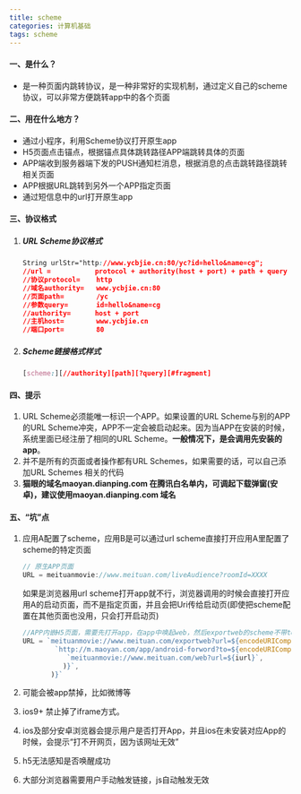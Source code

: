 ```yaml
---
title: scheme
categories: 计算机基础
tags: scheme
---
```


#### 一、是什么？

- 是一种页面内跳转协议，是一种非常好的实现机制，通过定义自己的scheme协议，可以非常方便跳转app中的各个页面


#### 二、用在什么地方？

- 通过小程序，利用Scheme协议打开原生app
- H5页面点击锚点，根据锚点具体跳转路径APP端跳转具体的页面
- APP端收到服务器端下发的PUSH通知栏消息，根据消息的点击跳转路径跳转相关页面
- APP根据URL跳转到另外一个APP指定页面
- 通过短信息中的url打开原生app

<!-- more -->

#### 三、协议格式

1. ##### URL Scheme协议格式

   ```css
   String urlStr="http://www.ycbjie.cn:80/yc?id=hello&name=cg";
   //url =           protocol + authority(host + port) + path + query
   //协议protocol=    http
   //域名authority=   www.ycbjie.cn:80
   //页面path=        /yc
   //参数query=       id=hello&name=cg
   //authority=      host + port
   //主机host=        www.ycbjie.cn
   //端口port=        80
   ```

2. ##### Scheme链接格式样式

   ```css
   [scheme:][//authority][path][?query][#fragment] 
   ```


#### 四、提示

1. URL Scheme必须能唯一标识一个APP。如果设置的URL Scheme与别的APP的URL Scheme冲突，APP不一定会被启动起来。因为当APP在安装的时候，系统里面已经注册了相同的URL Scheme。**一般情况下，是会调用先安装的app**。
2. 并不是所有的页面或者操作都有URL Schemes，如果需要的话，可以自己添加URL Schemes 相关的代码
3. **猫眼的域名maoyan.dianping.com 在腾讯白名单内，可调起下载弹窗(安卓)，建议使用maoyan.dianping.com 域名**


#### 五、“坑”点

1. 应用A配置了scheme，应用B是可以通过url scheme直接打开应用A里配置了scheme的特定页面

   ```js
   // 原生APP页面
   URL = meituanmovie://www.meituan.com/liveAudience?roomId=XXXX
   ```

   如果是浏览器用url scheme打开app就不行，浏览器调用的时候会直接打开应用A的启动页面，而不是指定页面，并且会把Uri传给启动页(即使把scheme配置在其他页面也没用，只会打开启动页)

   ```js
   //APP内嵌H5页面，需要先打开app，在app中唤起web，然后exportweb的scheme不带token等参数信息，需要跳转到http://maoyan.dianping.com/app/android-forword 先携带参数再打开web页面，注意参数中的url需要使用encodeURIComponent编码
   URL = `meituanmovie://www.meituan.com/exportweb?url=${encodeURIComponent(
           `http://m.maoyan.com/app/android-forword?to=${encodeURIComponent(
              `meituanmovie://www.meituan.com/web?url=${iurl}`,
             )}`,
          )}`
   ```

2. 可能会被app禁掉，比如微博等

3. ios9+ 禁止掉了iframe方式。

4. ios及部分安卓浏览器会提示用户是否打开App，并且ios在未安装对应App的时候，会提示“打不开网页，因为该网址无效”

5. h5无法感知是否唤醒成功

6. 大部分浏览器需要用户手动触发链接，js自动触发无效
